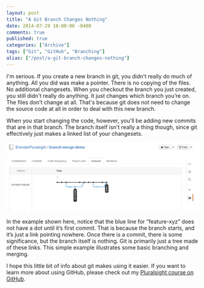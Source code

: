 ```yaml
---
layout: post
title: "A Git Branch Changes Nothing"
date: 2014-07-29 18:00:00 -0400
comments: true
published: true
categories: ["Archive"]
tags: ["Git", "GitHub", "Branching"]
alias: ["/post/a-git-branch-changes-nothing"]
---
```

<!-- more -->



<p>I'm serious. If you create a new branch in git, you didn't really do much of anything. All you did was make a pointer. There is no copying of the files. No additional changesets. When you checkout the branch you just created, you still didn't really do anything. It just changes which branch you’re on. The files don’t change at all. That's because git does not need to change the source code at all in order to deal with this new branch.</p> <p>When you start changing the code, however, you'll be adding new commits that are in that branch. The branch itself isn't really a thing though, since git effectively just makes a linked list of your changesets.</p> <p><a href="/images/files/NetworkGraph.png"><img title="NetworkGraph" style="border-left-width: 0px; max-width: 100%; border-right-width: 0px; background-image: none; border-bottom-width: 0px; padding-top: 0px; padding-left: 0px; display: inline; padding-right: 0px; border-top-width: 0px" border="0" alt="NetworkGraph" src="/images/files/NetworkGraph_thumb.png"></a></p> <p>In the example shown here, notice that the blue line for “feature-xyz” does not have a dot until it’s first commit. That is because the branch starts, and it’s just a link pointing nowhere. Once there is a commit, there is some significance, but the branch itself is nothing. Git is primarily just a tree made of these links. This simple example illustrates some basic branching and merging.</p> <p>I hope this little bit of info about git makes using it easier. If you want to learn more about using GitHub, please check out my <a href="http://pluralsight.com/training/Courses/TableOfContents/github-windows-developers" target="_blank">Pluralsight course on GitHub</a>.</p>
